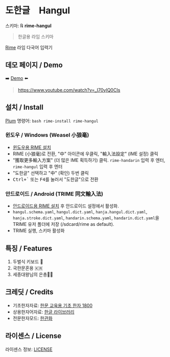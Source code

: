 # 도한글　Hangul 
스키마: ℞ **rime-hangul**
> 한글용 라임 스키마

[Rime](https://rime.im) 라임 다국어 입력기

## 데모 페이지 / Demo
➡️ [Demo](https://my-rime-hangul.vercel.app/) ⬅️
> https://www.youtube.com/watch?v=_I70yIQ0CIs

## 설치 / Install
[Plum](https://github.com/rime/plum) 명령어: `bash rime-install rime-hangul`

### 윈도우 / Windows (Weasel 小狼毫)
* [윈도우용 RIME 설치](https://github.com/rime/weasel/releases)
* RIME (小狼毫)로 전환, "中" 아이콘에 우클릭, "輸入法設定" (IME 설정) 클릭
* "獲取更多輸入方案" (더 많은 IME 획득하기) 클릭. `rime-handarin` 입력 후 엔터, `rime-hangul` 입력 후 엔터
* "도한글" 선택하고 "中" (확인) 두번 클릭
* <kbd>Ctrl+\`</kbd> 또는 <kbd>F4</kbd>를 눌러서 "도한글"으로 전환

### 안드로이드 / Android (TRIME 同文輸入法)
* [안드로이드용 RIME 설치](https://github.com/osfans/trime/releases) 후 안드로이드 설정에서 활성화.
* `hangul.schema.yaml`, `hangul.dict.yaml`, `hanja.hangul.dict.yaml`, `hanja.stroke.dict.yaml`, `handarin.schema.yaml`, `handarin.dict.yaml`을 TRIME 유저 폴더에 저장 (/sdcard/rime as default).
* TRIME 실행, 스키마 활성화 

## 특징 / Features
1. 두벌식 키보드 👐
2. 국한문혼용 🇰🇷
3. 세종대왕님의 은총👼🏻

## 크레딧 / Credits

* 기초한자자료: [한문 교육용 기초 한자 1800](https://ko.wiktionary.org/wiki/%EB%B6%80%EB%A1%9D:%ED%95%9C%EB%AC%B8_%EA%B5%90%EC%9C%A1%EC%9A%A9_%EA%B8%B0%EC%B4%88_%ED%95%9C%EC%9E%90_1800)
* 상용한자어자료: [한글 라이브러리](https://github.com/choehwanjin/libhangul)
* 전문한자모드: [한관화](https://github.com/picado-tv/handarin)

## 라이센스 / License

라이센스 정보: [LICENSE](LICENSE)
